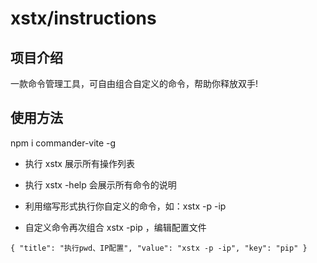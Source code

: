 # xstx/instructions

## 项目介绍

一款命令管理工具，可自由组合自定义的命令，帮助你释放双手!

## 使用方法

npm i commander-vite -g

- 执行 xstx 展示所有操作列表

- 执行 xstx -help 会展示所有命令的说明

- 利用缩写形式执行你自定义的命令，如：xstx -p -ip

- 自定义命令再次组合 xstx -pip ，编辑配置文件

```javscript
{ "title": "执行pwd、IP配置", "value": "xstx -p -ip", "key": "pip" }
```
